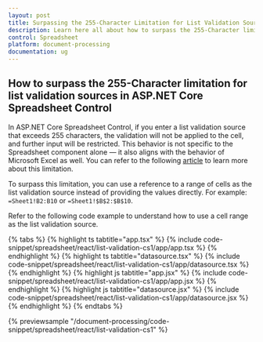 ```yaml
---
layout: post
title: Surpassing the 255-Character Limitation for List Validation Sources in ASP.NET Core Spreadsheet Control | Syncfusion
description: Learn here all about how to surpass the 255-Character limitation for list validation sources in ASP.NET Core Spreadsheet Control of Syncfusion Essential JS 2 and more.
control: Spreadsheet
platform: document-processing
documentation: ug
---
```


## How to surpass the 255-Character limitation for list validation sources in ASP.NET Core Spreadsheet Control

In ASP.NET Core Spreadsheet Control, if you enter a list validation source that exceeds 255 characters, the validation will not be applied to the cell, and further input will be restricted. This behavior is not specific to the Spreadsheet component alone — it also aligns with the behavior of Microsoft Excel as well. You can refer to the following [article](https://support.microsoft.com/en-us/office/excel-specifications-and-limits-1672b34d-7043-467e-8e27-269d656771c3?ui=en-us&rs=en-us&ad=us) to learn more about this limitation.

To surpass this limitation, you can use a reference to a range of cells as the list validation source instead of providing the values directly. For example: `=Sheet1!B2:B10` or `=Sheet1!$B$2:$B$10`.

Refer to the following code example to understand how to use a cell range as the list validation source.

{% tabs %}
{% highlight ts tabtitle="app.tsx" %}
{% include code-snippet/spreadsheet/react/list-validation-cs1/app/app.tsx %}
{% endhighlight %}
{% highlight ts tabtitle="datasource.tsx" %}
{% include code-snippet/spreadsheet/react/list-validation-cs1/app/datasource.tsx %}
{% endhighlight %}
{% highlight js tabtitle="app.jsx" %}
{% include code-snippet/spreadsheet/react/list-validation-cs1/app/app.jsx %}
{% endhighlight %}
{% highlight js tabtitle="datasource.jsx" %}
{% include code-snippet/spreadsheet/react/list-validation-cs1/app/datasource.jsx %}
{% endhighlight %}
{% endtabs %}

{% previewsample "/document-processing/code-snippet/spreadsheet/react/list-validation-cs1" %}